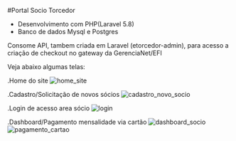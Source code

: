 #Portal Socio Torcedor

- Desenvolvimento com PHP(Laravel 5.8)
- Banco de dados Mysql e Postgres

Consome API, tambem criada em Laravel (etorcedor-admin), para acesso a criação de checkout no gateway da GerenciaNet/EFI

Veja abaixo algumas telas:

.Home do site
![home_site](https://github.com/melfrediego/portal-socio-torcedor/assets/110263230/e72aeefe-5637-4fb7-a32c-cad8c2e27bd5)

.Cadastro/Solicitação de novos sócios
![cadastro_novo_socio](https://github.com/melfrediego/portal-socio-torcedor/assets/110263230/cd556987-c753-4e2a-afa7-ed3ffadce614)

.Login de acesso area sócio
![login](https://github.com/melfrediego/portal-socio-torcedor/assets/110263230/066ce12a-a1de-4065-ae84-085158f10c22)

.Dashboard/Pagamento mensalidade via cartão
![dashboard_socio](https://github.com/melfrediego/portal-socio-torcedor/assets/110263230/9f456ed1-a538-4113-888c-90d573c7806c)
![pagamento_cartao](https://github.com/melfrediego/portal-socio-torcedor/assets/110263230/b521d430-2ddc-4de2-b44f-a27e65d90c4a)

